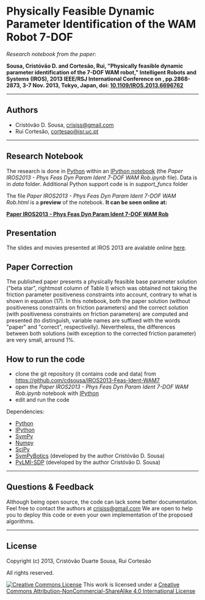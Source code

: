 Physically Feasible Dynamic Parameter Identification of the WAM Robot 7-DOF
===========================================================================

_Research notebook from the paper:_

**Sousa, Cristóvão D. and Cortesão, Rui, "Physically feasible dynamic parameter identification of the 7-DOF WAM robot," Intelligent Robots and Systems (IROS), 2013 IEEE/RSJ International Conference on , pp.2868-2873, 3-7 Nov. 2013, Tokyo, Japan, doi: [10.1109/IROS.2013.6696762](http://dx.doi.org/10.1109/IROS.2013.6696762)**



------------------------


Authors
-------

- Cristóvão D. Sousa, [crisjss@gmail.com](mailto:crisjss@gmail.com)
- Rui Cortesão, [cortesao@isr.uc.pt](mailto:cortesao@isr.uc.pt)

------------------------


Research Notebook
-----------------

The research is done in [Python](http://www.python.org/) within an [IPython notebook](http://ipython.org/notebook.html) (the *Paper IROS2013 - Phys Feas Dyn Param Ident 7-DOF WAM Rob.ipynb* file).
Data is in *data* folder. Additional Python support code is in *support_funcs* folder

The file *Paper IROS2013 - Phys Feas Dyn Param Ident 7-DOF WAM Rob.html* is a **preview** of the notebook. **It can be seen online at:**

**[Paper IROS2013 - Phys Feas Dyn Param Ident 7-DOF WAM Rob](http://goo.gl/8Xv6Mj)**


Presentation
------------

The slides and movies presented at IROS 2013 are avalable online [here](http://goo.gl/U9YmE5).


Paper Correction
----------------

The published paper presents a physically feasible base parameter solution ("beta star", rightmost column of Table I) which was obtained not taking the friction parameter positiveness constraints into account, contrary to what is shown in equation (17).
In this notebook, both the paper solution (without positiveness constraints on friction parameters) and the correct solution (with positiveness constraints on friction parameters) are computed and presented (to distinguish,  variable names are suffixed with the words "paper" and "correct", respectivelly). Nevertheless, the differences between both solutions (with exception to the corrected friction parameter) are very small, arround 1%. 


How to run the code
-------------------

- clone the git repository (it contains code and data) from https://github.com/cdsousa/IROS2013-Feas-Ident-WAM7
- open the *Paper IROS2013 - Phys Feas Dyn Param Ident 7-DOF WAM Rob.ipynb* notebook with [IPython](http://ipython.org/)
- edit and run the code

Dependencies:

- [Python](http://www.python.org/)
- [IPython](http://ipython.org/)
- [SymPy](http://sympy.org/)
- [Numpy](http://www.numpy.org/)
- [SciPy](http://www.scipy.org/)
- [SymPyBotics](https://github.com/cdsousa/SymPyBotics) (developed by the author Cristóvão D. Sousa)
- [PyLMI-SDP](https://github.com/cdsousa/PyLMI-SDP) (developed by the author Cristóvão D. Sousa)

------------------------


Questions & Feedback
--------------------

Although being open source, the code can lack some better documentation.
Feel free to contact the authors at [crisjss@gmail.com](mailto:crisjss@gmail.com)
We are open to help you to deploy this code or even your own implementation of the proposed algorithms.


------------------------


License
-------

Copyright (c) 2013, Cristóvão Duarte Sousa, Rui Cortesão

All rights reserved.

[![Creative Commons License](http://i.creativecommons.org/l/by-nc-sa/4.0/88x31.png)](http://creativecommons.org/licenses/by-nc-sa/4.0/)
This work is licensed under a [Creative Commons Attribution-NonCommercial-ShareAlike 4.0 International License](http://creativecommons.org/licenses/by-nc-sa/4.0/)
